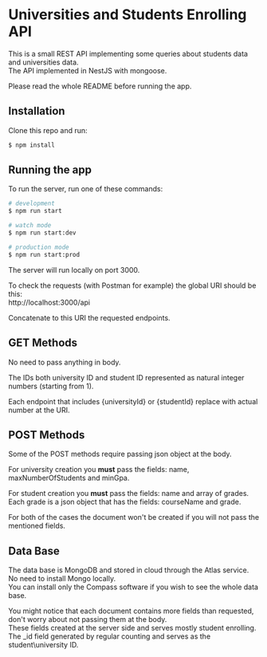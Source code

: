 # Universities and Students Enrolling API

This is a small REST API implementing some queries about students data and universities data.<br/>
The API implemented in NestJS with mongoose.

Please read the whole README before running the app.

## Installation

Clone this repo and run:

```bash
$ npm install
```

## Running the app

To run the server, run one of these commands:

```bash
# development
$ npm run start

# watch mode
$ npm run start:dev

# production mode
$ npm run start:prod
```

The server will run locally on port 3000.

To check the requests (with Postman for example) the global URI should be this:<br/>
http://localhost:3000/api

Concatenate to this URI the requested endpoints.

## GET Methods

No need to pass anything in body.

The IDs both university ID and student ID represented as natural integer numbers (starting from 1).

Each endpoint that includes {universityId} or {studentId} replace with actual number at the URI.

## POST Methods

Some of the POST methods require passing json object at the body.

For university creation you <b>must</b> pass the fields: name, maxNumberOfStudents and minGpa.

For student creation you <b>must</b> pass the fields: name and array of grades. Each grade is a json object that has the fields: courseName and grade.

For both of the cases the document won't be created if you will not pass the mentioned fields.<br/>

## Data Base

The data base is MongoDB and stored in cloud through the Atlas service.<br/>
No need to install Mongo locally.<br/>
You can install only the Compass software if you wish to see the whole data base.

You might notice that each document contains more fields than requested, don't worry about not passing them at the body.<br/>
These fields created at the server side and serves mostly student enrolling.<br/>
The \_id field generated by regular counting and serves as the student\university ID.
